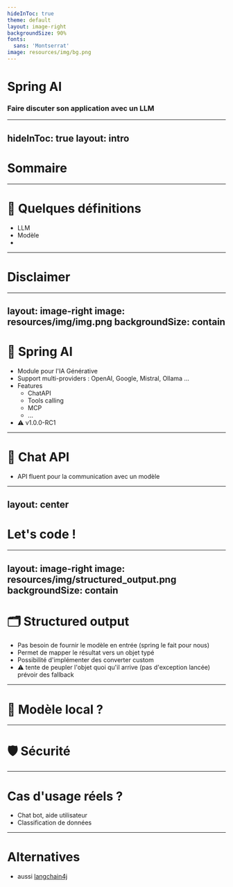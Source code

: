 ```yaml
---
hideInToc: true
theme: default
layout: image-right
backgroundSize: 90%
fonts:
  sans: 'Montserrat'
image: resources/img/bg.png
---
```


# **Spring AI**
### Faire discuter son application avec un LLM

---
hideInToc: true
layout: intro
---

# Sommaire

<Toc/>

---

# 📖 Quelques définitions

- LLM
- Modèle
-

---

# Disclaimer

---
layout: image-right
image: resources/img/img.png
backgroundSize: contain
---

# 🌱 Spring AI

- Module pour l'IA Générative
- Support multi-providers : OpenAI, Google, Mistral, Ollama ...
- Features
    - ChatAPI
    - Tools calling
    - MCP
    - ...
- ⚠ v1.0.0-RC1

---

# 💬 Chat API

- API fluent pour la communication avec un modèle

---
layout: center
---

<style>
h1 {
  font-weight: bold;
}
</style>

# Let's code !

---
layout: image-right
image: resources/img/structured_output.png
backgroundSize: contain
---

# 🗂️ Structured output

- Pas besoin de fournir le modèle en entrée (spring le fait pour nous)
- Permet de mapper le résultat vers un objet typé
- Possibilité d'implémenter des converter custom
- ⚠ tente de peupler l'objet quoi qu'il arrive (pas d'exception lancée) prévoir des fallback

---

# 🔌 Modèle local ?

---

# 🛡 Sécurité

---

# Cas d'usage réels ?

- Chat bot, aide utilisateur
- Classification de données





---

# Alternatives

- aussi [langchain4j](https://github.com/langchain4j/langchain4j)